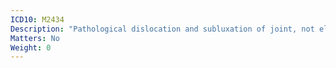 ```yaml
---
ICD10: M2434
Description: "Pathological dislocation and subluxation of joint, not elsewhere classified: Hand"
Matters: No
Weight: 0
---
```

